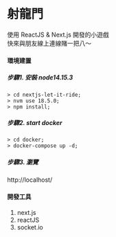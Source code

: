 # 射龍門
使用 ReactJS & Next.js 開發的小遊戲<br />
快來與朋友線上連線賭一把八～

#### 環境建置
##### 步驟1. 安裝 node14.15.3
```
> cd nextjs-let-it-ride;
> nvm use 18.5.0;
> npm install;
```

##### 步驟2. start docker
```
> cd docker;
> docker-compose up -d;
```

##### 步驟3. 瀏覽
http://localhost/

#### 開發工具
1. next.js 
2. reactJS
2. socket.io
